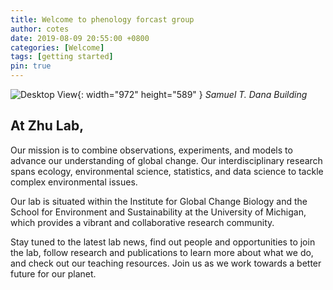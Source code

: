 ```yaml
---
title: Welcome to phenology forcast group
author: cotes
date: 2019-08-09 20:55:00 +0800
categories: [Welcome]
tags: [getting started]
pin: true
---
```



![Desktop View](https://preview.redd.it/7vrttcwfjw5b1.png?width=786&format=png&auto=webp&v=enabled&s=b99e6fadf654990ff54e37dcd0a6e9be872904a8){: width="972" height="589" }
_Samuel T. Dana Building_

## At Zhu Lab,

Our mission is to combine observations, experiments, and models to advance our understanding of global change. Our interdisciplinary research spans ecology, environmental science, statistics, and data science to tackle complex environmental issues.

Our lab is situated within the Institute for Global Change Biology and the School for Environment and Sustainability at the University of Michigan, which provides a vibrant and collaborative research community.

Stay tuned to the latest lab news, find out people and opportunities to join the lab, follow research and publications to learn more about what we do, and check out our teaching resources. Join us as we work towards a better future for our planet.